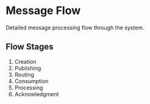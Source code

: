 # Message Flow

Detailed message processing flow through the system.

## Flow Stages
1. Creation
2. Publishing
3. Routing
4. Consumption
5. Processing
6. Acknowledgment